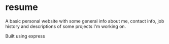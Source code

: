 # resume
A basic personal website with some general info about me, contact info, job history and descriptions of some projects I'm 
working on.

Built using express
